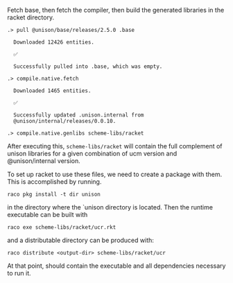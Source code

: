 
Fetch base, then fetch the compiler, then build the generated
libraries in the racket directory.

```ucm
.> pull @unison/base/releases/2.5.0 .base

  Downloaded 12426 entities.

  ✅

  Successfully pulled into .base, which was empty.

.> compile.native.fetch

  Downloaded 1465 entities.

  ✅

  Successfully updated .unison.internal from
  @unison/internal/releases/0.0.10.

.> compile.native.genlibs scheme-libs/racket

```
After executing this, `scheme-libs/racket` will contain the full
complement of unison libraries for a given combination of ucm version
and @unison/internal version.

To set up racket to use these files, we need to create a package with
them. This is accomplished by running.

    raco pkg install -t dir unison

in the directory where the `unison directory is located. Then the
runtime executable can be built with

    raco exe scheme-libs/racket/ucr.rkt

and a distributable directory can be produced with:

    raco distribute <output-dir> scheme-libs/racket/ucr

At that point, <output-dir> should contain the executable and all
dependencies necessary to run it.
